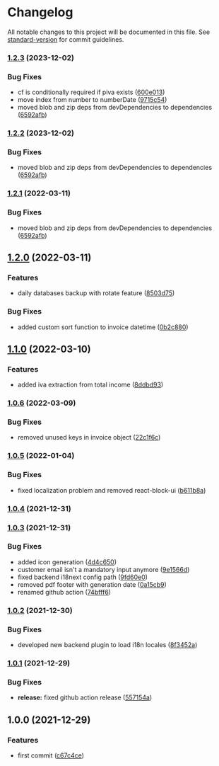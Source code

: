 # Changelog

All notable changes to this project will be documented in this file. See [standard-version](https://github.com/conventional-changelog/standard-version) for commit guidelines.

### [1.2.3](https://github.com/mancioshell/electron-invoice-management/compare/v1.2.0...v1.2.3) (2023-12-02)


### Bug Fixes

* cf is conditionally required if piva exists ([600e013](https://github.com/mancioshell/electron-invoice-management/commit/600e01301d550a3a73061314acb3ebab2f74d365))
* move index from number to numberDate ([9715c54](https://github.com/mancioshell/electron-invoice-management/commit/9715c547021edaeb694d38a58fd751891962369b))
* moved blob and zip deps from devDependencies to dependencies ([6592afb](https://github.com/mancioshell/electron-invoice-management/commit/6592afb17fbd21c410cefe184a231e73931ba042))

### [1.2.2](https://github.com/mancioshell/electron-invoice-management/compare/v1.2.0...v1.2.2) (2023-12-02)


### Bug Fixes

* moved blob and zip deps from devDependencies to dependencies ([6592afb](https://github.com/mancioshell/electron-invoice-management/commit/6592afb17fbd21c410cefe184a231e73931ba042))

### [1.2.1](https://github.com/mancioshell/electron-invoice-management/compare/v1.2.0...v1.2.1) (2022-03-11)


### Bug Fixes

* moved blob and zip deps from devDependencies to dependencies ([6592afb](https://github.com/mancioshell/electron-invoice-management/commit/6592afb17fbd21c410cefe184a231e73931ba042))

## [1.2.0](https://github.com/mancioshell/electron-invoice-management/compare/v1.1.0...v1.2.0) (2022-03-11)


### Features

* daily databases backup with rotate feature ([8503d75](https://github.com/mancioshell/electron-invoice-management/commit/8503d752674d4323cd1fe14f26ecb15b77a516ce))


### Bug Fixes

* added custom sort function to invoice datetime ([0b2c880](https://github.com/mancioshell/electron-invoice-management/commit/0b2c880f7aa178713d7333ecec1d1f4866150bf0))

## [1.1.0](https://github.com/mancioshell/electron-invoice-management/compare/v1.0.6...v1.1.0) (2022-03-10)


### Features

* added iva extraction from total income ([8ddbd93](https://github.com/mancioshell/electron-invoice-management/commit/8ddbd93e6e9469f7bea39b2908a2ba54306eda39))

### [1.0.6](https://github.com/mancioshell/electron-invoice-management/compare/v1.0.5...v1.0.6) (2022-03-09)


### Bug Fixes

* removed unused keys in invoice object ([22c1f6c](https://github.com/mancioshell/electron-invoice-management/commit/22c1f6c2ebac21377e311d119912764fd7907e98))

### [1.0.5](https://github.com/mancioshell/electron-invoice-management/compare/v1.0.4...v1.0.5) (2022-01-04)


### Bug Fixes

* fixed localization problem and removed react-block-ui ([b611b8a](https://github.com/mancioshell/electron-invoice-management/commit/b611b8a753f7d07dfbe6c1b391c163047a68893a))

### [1.0.4](https://github.com/mancioshell/electron-invoice-management/compare/v1.0.3...v1.0.4) (2021-12-31)

### [1.0.3](https://github.com/mancioshell/electron-invoice-management/compare/v1.0.2...v1.0.3) (2021-12-31)


### Bug Fixes

* added icon generation ([4d4c650](https://github.com/mancioshell/electron-invoice-management/commit/4d4c6502aa82b143d79a355402a9dce11f5db924))
* customer email isn't a mandatory input anymore ([9e1566d](https://github.com/mancioshell/electron-invoice-management/commit/9e1566debad3f36417ee8eef2013acb4c22adef6))
* fixed backend i18next config path ([9fd60e0](https://github.com/mancioshell/electron-invoice-management/commit/9fd60e06df81dfeff150e1e7d5a3e6e566d1e731))
* removed pdf footer with generation date ([0a15cb9](https://github.com/mancioshell/electron-invoice-management/commit/0a15cb9ede21afc6253faac6afa32d2130bcd988))
* renamed github action ([74bfff6](https://github.com/mancioshell/electron-invoice-management/commit/74bfff6aba2c926d9e0d4717496cc9c86b8aadb1))

### [1.0.2](https://github.com/mancioshell/electron-invoice-management/compare/v1.0.1...v1.0.2) (2021-12-30)


### Bug Fixes

* developed new backend plugin to load i18n locales ([8f3452a](https://github.com/mancioshell/electron-invoice-management/commit/8f3452a57c4d2d54c2d0d2e3e05b9266277526e7))

### [1.0.1](https://github.com/mancioshell/electron-invoice-management/compare/v1.0.0...v1.0.1) (2021-12-29)


### Bug Fixes

* **release:** fixed github action release ([557154a](https://github.com/mancioshell/electron-invoice-management/commit/557154a400b5b4bab5d59c026089021f7d9820e1))

## 1.0.0 (2021-12-29)


### Features

* first commit ([c67c4ce](https://github.com/mancioshell/electron-invoice-management/commit/c67c4ced7c706cb0a07c0a2d851a3a10d1d757b7))

